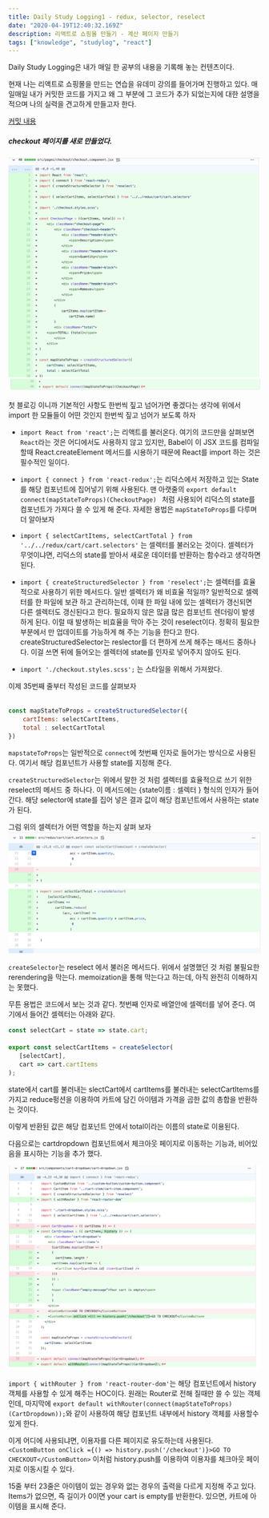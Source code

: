 ```yaml
---
title: Daily Study Logging1 - redux, selector, reselect
date: "2020-04-19T12:40:32.169Z"
description: 리액트로 쇼핑몰 만들기 - 계산 페이지 만들기 
tags: ["knowledge", "studylog", "react"] 
---
```


Daily Study Logging은 내가 매일 한 공부의 내용을 기록해 놓는 컨텐츠이다. 

현재 나는 리액트로 쇼핑몰을 만드는 연습을 유데미 강의를 들어가며 진행하고 있다. 매일매일 내가 커밋한 코드를 가지고 왜 그 부분에 그 코드가 추가 되었는지에 대한 설명을 적으며 나의 실력을 견고하게 만들고자 한다. 


[커밋 내용](https://github.com/Jesscha/react-shoppingmall/commit/1717f11f00324e8f5870eca8f28da04f55686a0c)

##### checkout 페이지를 새로 만들었다.
![그림](./img1.png)
![그림](./img2.png)

첫 블로깅 이니까 기본적인 사항도 한번씩 짚고 넘어가면 좋겠다는 생각에 위에서 import 한 모듈들이 어떤 것인지 한번씩 짚고 넘어가 보도록 하자 

- `import React from 'react';`는 리액트를 불러온다. 여기의 코드만을 살펴보면 `React`라는 것은 어디에서도 사용하지 않고 있지만, Babel이 이 JSX 코드를 컴파일 할때 React.createElement 메서드를 시용하기 때문에 React를 import 하는 것은 필수적인 일이다. 

- `import { connect } from 'react-redux';`는 리덕스에서 저장하고 있는 State를 해당 컴포넌트에 집어넣기 위해 사용된다. 맨 아랫줄의 `export default connect(mapStateToProps)(CheckoutPage) ` 처럼 사용되어 리덕스의 state를 컴포넌트가 가져다 쓸 수 있게 해 준다. 자세한 용법은 `mapStateToProps`를 다루며 더 알아보자



- `import { selectCartItems, selectCartTotal } from '../../redux/cart/cart.selectors'` 는 셀렉터를 불러오는 것이다. 셀렉터가 무엇이냐면, 리덕스의 state를 받아서 새로운 데이터를 반환하는 함수라고 생각하면 된다. 

- `import { createStructuredSelector } from 'reselect';`는 셀렉터를 효율적으로 사용하기 위한 메서드다. 일반 셀렉터가 왜 비효율 적일까? 일반적으로 셀렉터를 한 파일에 보관 하고 관리하는데, 이때 한 파일 내에 있는 셀렉터가 갱신되면 다른 셀렉터도 갱신된다고 한다. 필요하지 않은 많큼 많은 컴포넌트 렌더링이 발생하게 된다. 이럴 때 발생하는 비효율을 막아 주는 것이 reselect이다. 정확히 필요한 부분에서 만 업데이트를 가능하게 해 주는 기능을 한다고 한다. createStructuredSelector는 reslector를 더 편하게 쓰게 해주는 매서드 중하나다. 이걸 쓰면 뒤에 들어오는 셀렉터에 state를 인자로 넣어주지 않아도 된다.

- `import './checkout.styles.scss';` 는 스타일을 위해서 가져왔다.


이제 35번째 줄부터 작성된 코드를 살펴보자 

```javascript

const mapStateToProps = createStructuredSelector({
    cartItems: selectCartItems,
    total : selectCartTotal
})

```

`mapstateToProps`는 일반적으로 `connect`에 첫번째 인자로 들어가는 방식으로 사용된다. 여기서 해당 컴포넌트가 사용할 state를 지정해 준다. 

`createStructuredSelector`는 위에서 말한 것 처럼 셀렉터를 효율적으로 쓰기 위한 reselect의 메서드 중 하나다. 이 메서드에는 {state이름 : 셀렉터 } 형식의 인자가 들어간다. 해당 selector에 state를 집어 넣은 결과 값이 해당 컴포넌트에서 사용하는 state가 된다. 


그럼 위의 셀렉터가 어떤 역할을 하는지 살펴 보자 
![](./img3.png)


`createSelector`는 reselect 에서 불러온 메서드다. 위에서 설명했던 것 처럼 불필요한 rerendering을 막는다. memoization을 통해 막는다고 하는데, 아직 완전히 이해하지는 못했다. 

무튼 용법은 코드에서 보는 것과 같다. 첫번째 인자로 배열안에 셀렉터를 넣어 준다. 여기에서 들어간 셀렉터는 아래와 같다. 



 ```javascript
 const selectCart = state => state.cart;

 export const selectCartItems = createSelector(
    [selectCart],
    cart => cart.cartItems
);
```
state에서 cart를 불러내는 slectCart에서 cartItems를 불러내는 selectCartItems를 가지고 reduce펑션을 이용하여 카트에 담긴 아이템과 가격을 곱한 값의 총합을 반환하는 것이다. 

이렇게 반환된 값은 해당 컴포넌트 안에서 total이라는 이름의 state로 이용된다. 


다음으로는 cartdropdown 컴포넌트에서 체크아웃 페이지로 이동하는 기능과, 비어있음을 표시하는 기능을 추가 했다. 

![](./img4.png)


`import { withRouter } from 'react-router-dom'`는 해당 컴포넌트에서 history 객체를 사용할 수 있게 해주는 HOC이다. 원래는 Router로 전해 질때만 쓸 수 있는 객체인데, 마지막에 `export default withRouter(connect(mapStateToProps)(CartDropdown));`와 같이 사용하여 해당 컴포넌트 내부에서 history 객체를 사용할수 있게 한다.

이게 어디에 사용되냐면, 이용자를 다른 페이지로 유도하는데 사용된다. 
`<CustomButton onClick ={() => history.push('/checkout')}>GO TO CHECKOUT</CustomButton>` 이처럼 history.push를 이용하여 이용자를 체크아웃 페이지로 이동시킬 수 있다. 

15줄 부터 23줄은 아이템이 있는 경우와 없는 경우의 출력을 다르게 지정해 주고 있다. Items가 없으면, 즉 길이가 0이면 your cart is empty를 반환한다. 있으면, 카트에 아이템을 표시해 준다.


